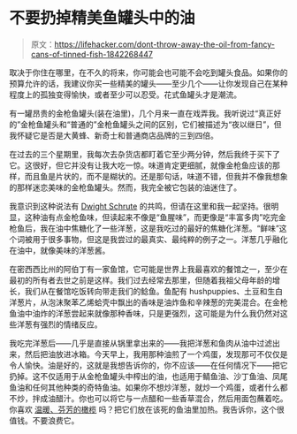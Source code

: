 # 不要扔掉精美鱼罐头中的油

> 原文：<https://lifehacker.com/dont-throw-away-the-oil-from-fancy-cans-of-tinned-fish-1842268447>

取决于你住在哪里，在不久的将来，你可能会也可能不会吃到罐头食品。如果你的预算允许的话，我建议你买一些精美的罐头——至少几个——让你发现自己在某种程度上的孤独变得愉快，或者至少可以忍受。花式鱼罐头才是潮流。



有一罐昂贵的金枪鱼罐头(装在油里)，几个月来一直在戏弄我。我听说过“真正好的”金枪鱼罐头和“普通的”金枪鱼罐头之间的区别，它们被描述为“夜以继日”，但我怀疑它是否是大黄蜂、新奇士和普通商店品牌的三到四倍。

在过去的三个星期里，我每次去杂货店都盯着它至少两分钟，然后我终于买下了它。这很好，但它并没有让我大吃一惊。味道肯定更细腻，就像金枪鱼应该的那样，而且鱼是片状的，而不是糊状的。还是那句话，味道不错，但我并不像我想象的那样迷恋美味的金枪鱼罐头。然而，我完全被它包装的油迷住了。

我意识到这种说法有 [Dwight Schrute](https://www.youtube.com/watch?v=p_IQe9-smD4) 的共鸣，但请在这里和我一起坚持。很明显，这种油有点金枪鱼味，但读起来不像是“鱼腥味”，而更像是“丰富多肉”吃完金枪鱼后，我在油中焦糖化了一些洋葱，这是我吃过的最好的焦糖化洋葱。“鲜味”这个词被用于很多事物，但这是我尝过的最真实、最纯粹的例子之一。洋葱几乎融化在油中，就像美味的洋葱酱。

在密西西比州的阿伯丁有一家鱼馆，它可能是世界上我最喜欢的餐馆之一，至少在最初的所有者去世之前是这样。我们过去经常去那里，但随着我祖父母年龄的增长，我们从在餐馆吃饭转向带走我们的鲶鱼。鱼配有 hushpuppies、土豆和生白洋葱片，从泡沫聚苯乙烯蛤壳中飘出的香味是油炸鱼和辛辣葱的完美混合。在金枪鱼油中油炸的洋葱尝起来就像那种香味，只是更强烈，这可能是为什么我仍然对这些洋葱有强烈的情绪反应。

我吃完洋葱后——几乎是直接从锅里拿出来的——我把洋葱和鱼肉从油中过滤出来，然后把油放进冰箱。今天早上，我用那种油煎了一个鸡蛋，发现那可不仅仅是令人愉快。油是好的，这就是我想告诉你的，你不应该——在任何情况下——把它扔掉。这不仅适用于从金枪鱼罐头中榨出的油，也适用于鲭鱼油、沙丁鱼油、凤尾鱼油和任何其他种类的奇特鱼油。如果你不想炒洋葱，就炒一个鸡蛋，或者什么都不炒，拌成油醋汁。你也可以将它与一点醋和一些香草混合，然后用面包蘸着吃。你喜欢 [温暖、芬芳的橄榄](https://skillet.lifehacker.com/your-guests-deserve-warm-olives-1841811009) 吗？把它们放在该死的鱼油里加热。我告诉你，这个很值钱。不要浪费它。